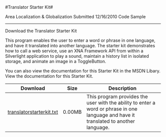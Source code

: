 #Translator Starter Kit#

Area
Localization & Globalization
Submitted
12/16/2010
Code Sample

---

Download the Translator Starter Kit

This program enables the user to enter a word or phrase in one language, and have it translated into another language. The starter kit demonstrates how to call a web service, use an XNA Framework API from within a Silverlight application to play a sound, maintain a history list in isolated storage, and animate an image in a ToggleButton.

You can also view the documentation for this Starter Kit in the MSDN Libary. View the documentation for this Starter Kit.


Download | Size | Description
---|---|---|
[translatorstarterkit.txt](https://github.com/kniEngine/XNAGameStudio/blob/main/Documents/translatorstarterkit.txt?raw=true) | 0.00MB | This program provides the user with the ability to enter a word or phrase in one language and have it translated to another language.
